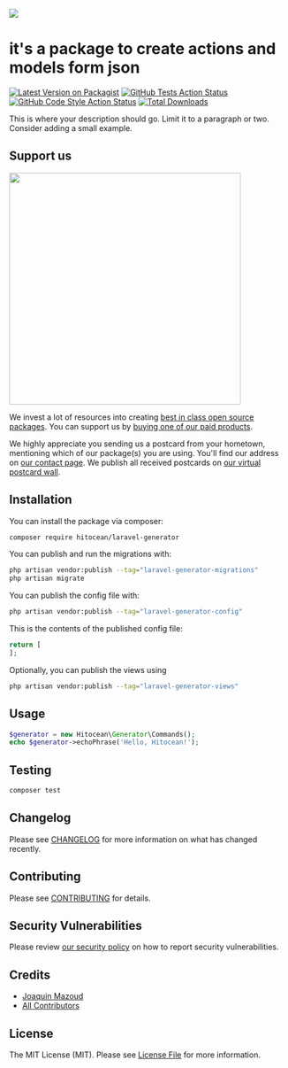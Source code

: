 
[<img src="https://github-ads.s3.eu-central-1.amazonaws.com/support-ukraine.svg?t=1" />](https://supportukrainenow.org)

# it's a package to create actions and models form json

[![Latest Version on Packagist](https://img.shields.io/packagist/v/hitocean/laravel-generator.svg?style=flat-square)](https://packagist.org/packages/hitocean/laravel-generator)
[![GitHub Tests Action Status](https://img.shields.io/github/workflow/status/hitocean/laravel-generator/run-tests?label=tests)](https://github.com/hitocean/laravel-generator/actions?query=workflow%3Arun-tests+branch%3Amain)
[![GitHub Code Style Action Status](https://img.shields.io/github/workflow/status/hitocean/laravel-generator/Check%20&%20fix%20styling?label=code%20style)](https://github.com/hitocean/laravel-generator/actions?query=workflow%3A"Check+%26+fix+styling"+branch%3Amain)
[![Total Downloads](https://img.shields.io/packagist/dt/hitocean/laravel-generator.svg?style=flat-square)](https://packagist.org/packages/hitocean/laravel-generator)

This is where your description should go. Limit it to a paragraph or two. Consider adding a small example.

## Support us

[<img src="https://github-ads.s3.eu-central-1.amazonaws.com/laravel-generator.jpg?t=1" width="419px" />](https://spatie.be/github-ad-click/laravel-generator)

We invest a lot of resources into creating [best in class open source packages](https://spatie.be/open-source). You can support us by [buying one of our paid products](https://spatie.be/open-source/support-us).

We highly appreciate you sending us a postcard from your hometown, mentioning which of our package(s) you are using. You'll find our address on [our contact page](https://spatie.be/about-us). We publish all received postcards on [our virtual postcard wall](https://spatie.be/open-source/postcards).

## Installation

You can install the package via composer:

```bash
composer require hitocean/laravel-generator
```

You can publish and run the migrations with:

```bash
php artisan vendor:publish --tag="laravel-generator-migrations"
php artisan migrate
```

You can publish the config file with:

```bash
php artisan vendor:publish --tag="laravel-generator-config"
```

This is the contents of the published config file:

```php
return [
];
```

Optionally, you can publish the views using

```bash
php artisan vendor:publish --tag="laravel-generator-views"
```

## Usage

```php
$generator = new Hitocean\Generator\Commands();
echo $generator->echoPhrase('Hello, Hitocean!');
```

## Testing

```bash
composer test
```

## Changelog

Please see [CHANGELOG](CHANGELOG.md) for more information on what has changed recently.

## Contributing

Please see [CONTRIBUTING](https://github.com/spatie/.github/blob/main/CONTRIBUTING.md) for details.

## Security Vulnerabilities

Please review [our security policy](../../security/policy) on how to report security vulnerabilities.

## Credits

- [Joaquin Mazoud](https://github.com/joaquin3684)
- [All Contributors](../../contributors)

## License

The MIT License (MIT). Please see [License File](LICENSE.md) for more information.
